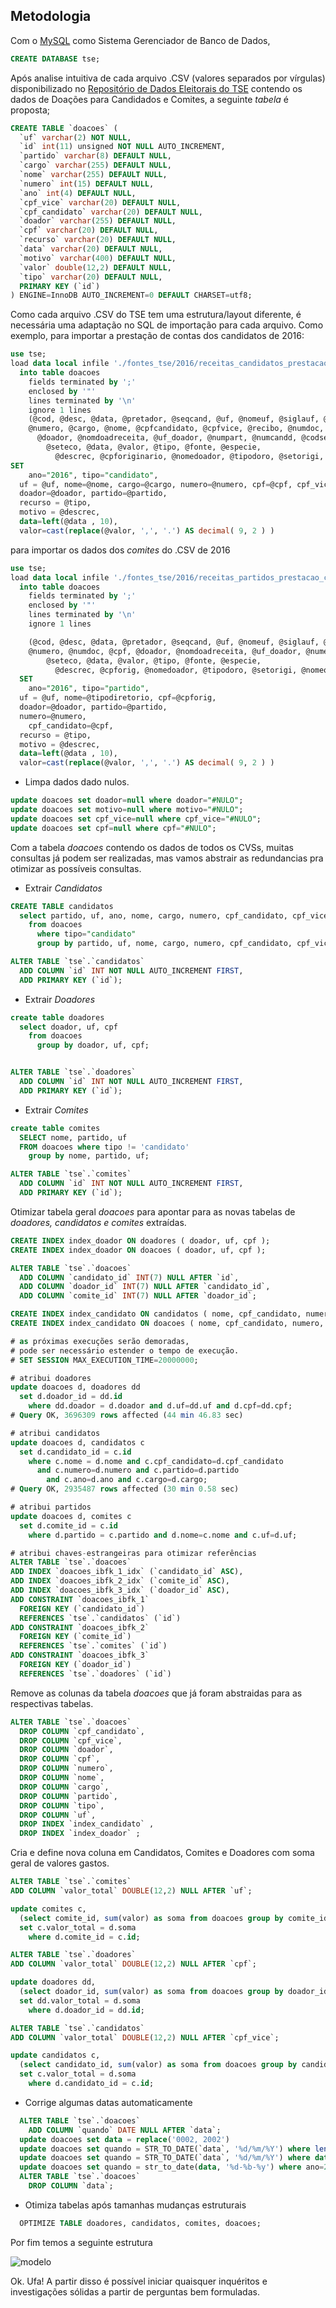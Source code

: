 ## Metodologia

Com o [MySQL](https://dev.mysql.com/downloads/mysql/) como Sistema Gerenciador de Banco de Dados,
```sql
CREATE DATABASE tse;
```

Após analise intuitiva de cada arquivo .CSV (valores separados por vírgulas) disponibilizado no [Repositório de Dados Eleitorais do TSE](www.tse.jus.br/eleicoes/estatisticas/repositorio-de-dados-eleitorais) contendo os dados de Doações para Candidados e Comites, a seguinte *tabela* é proposta;

```sql
CREATE TABLE `doacoes` (
  `uf` varchar(2) NOT NULL,
  `id` int(11) unsigned NOT NULL AUTO_INCREMENT,
  `partido` varchar(8) DEFAULT NULL,
  `cargo` varchar(255) DEFAULT NULL,
  `nome` varchar(255) DEFAULT NULL,
  `numero` int(15) DEFAULT NULL,
  `ano` int(4) DEFAULT NULL,
  `cpf_vice` varchar(20) DEFAULT NULL,  
  `cpf_candidato` varchar(20) DEFAULT NULL,  
  `doador` varchar(255) DEFAULT NULL,
  `cpf` varchar(20) DEFAULT NULL,  
  `recurso` varchar(20) DEFAULT NULL,
  `data` varchar(20) DEFAULT NULL,
  `motivo` varchar(400) DEFAULT NULL,
  `valor` double(12,2) DEFAULT NULL,
  `tipo` varchar(20) DEFAULT NULL,
  PRIMARY KEY (`id`)
) ENGINE=InnoDB AUTO_INCREMENT=0 DEFAULT CHARSET=utf8;
```

Como cada arquivo .CSV do TSE tem uma estrutura/layout diferente, é necessária uma adaptação no SQL de importação para cada arquivo. Como exemplo, para importar a prestação de contas dos candidatos de 2016:

```sql
use tse;
load data local infile './fontes_tse/2016/receitas_candidatos_prestacao_contas_final_2016_brasil.csv '
  into table doacoes
    fields terminated by ';'
    enclosed by '"'
    lines terminated by '\n'
    ignore 1 lines
    (@cod, @desc, @data, @pretador, @seqcand, @uf, @nomeuf, @siglauf, @partido,
    @numero, @cargo, @nome, @cpfcandidato, @cpfvice, @recibo, @numdoc, @cpf,
      @doador, @nomdoadreceita, @uf_doador, @numpart, @numcandd, @codseeco,
        @seteco, @data, @valor, @tipo, @fonte, @especie,
          @descrec, @cpforiginario, @nomedoador, @tipodoro, @setorigi, @nomeorig)
SET
    ano="2016", tipo="candidato",
  uf = @uf, nome=@nome, cargo=@cargo, numero=@numero, cpf=@cpf, cpf_vice=@cpfvice, cpf_candidato=@cpfcandidato,
  doador=@doador, partido=@partido,
  recurso = @tipo,
  motivo = @descrec,
  data=left(@data , 10),
  valor=cast(replace(@valor, ',', '.') AS decimal( 9, 2 ) )
```
para importar os  dados dos *comites* do .CSV de 2016

```sql
use tse;
load data local infile './fontes_tse/2016/receitas_partidos_prestacao_contas_final_2016_brasil.csv'
  into table doacoes
    fields terminated by ';'
    enclosed by '"'
    lines terminated by '\n'
    ignore 1 lines

    (@cod, @desc, @data, @pretador, @seqcand, @uf, @nomeuf, @siglauf, @tipodiretorio, @partido,
    @numero, @numdoc, @cpf, @doador, @nomdoadreceita, @uf_doador, @numero, @numcandd, @codseeco,
        @seteco, @data, @valor, @tipo, @fonte, @especie,
          @descrec, @cpforig, @nomedoador, @tipodoro, @setorigi, @nomeorig)
  SET
    ano="2016", tipo="partido",
  uf = @uf, nome=@tipodiretorio, cpf=@cpforig,
  doador=@doador, partido=@partido,
  numero=@numero,
    cpf_candidato=@cpf,
  recurso = @tipo,
  motivo = @descrec,
  data=left(@data , 10),
  valor=cast(replace(@valor, ',', '.') AS decimal( 9, 2 ) )
```

- Limpa dados dado nulos.

```sql
update doacoes set doador=null where doador="#NULO";
update doacoes set motivo=null where motivo="#NULO";
update doacoes set cpf_vice=null where cpf_vice="#NULO";
update doacoes set cpf=null where cpf="#NULO";
```

Com a tabela *doacoes* contendo os dados de todos os CVSs, muitas consultas já podem ser realizadas, mas vamos abstrair as redundancias pra otimizar as possíveis consultas.

- Extrair *Candidatos*

```sql
CREATE TABLE candidatos
  select partido, uf, ano, nome, cargo, numero, cpf_candidato, cpf_vice
    from doacoes
      where tipo="candidato"
      group by partido, uf, nome, cargo, numero, cpf_candidato, cpf_vice, ano;

ALTER TABLE `tse`.`candidatos`
  ADD COLUMN `id` INT NOT NULL AUTO_INCREMENT FIRST,
  ADD PRIMARY KEY (`id`);
```

- Extrair *Doadores*

```sql
create table doadores
  select doador, uf, cpf
    from doacoes
      group by doador, uf, cpf;


ALTER TABLE `tse`.`doadores`
  ADD COLUMN `id` INT NOT NULL AUTO_INCREMENT FIRST,
  ADD PRIMARY KEY (`id`);
```

- Extrair *Comites*

```sql
create table comites
  SELECT nome, partido, uf
  FROM doacoes where tipo != 'candidato'
    group by nome, partido, uf;

ALTER TABLE `tse`.`comites`
  ADD COLUMN `id` INT NOT NULL AUTO_INCREMENT FIRST,
  ADD PRIMARY KEY (`id`);
```

Otimizar tabela geral *doacoes* para apontar para as novas tabelas de *doadores, candidatos e comites* extraídas.
```sql
CREATE INDEX index_doador ON doadores ( doador, uf, cpf );
CREATE INDEX index_doador ON doacoes ( doador, uf, cpf );

ALTER TABLE `tse`.`doacoes`
  ADD COLUMN `candidato_id` INT(7) NULL AFTER `id`,
  ADD COLUMN `doador_id` INT(7) NULL AFTER `candidato_id`,
  ADD COLUMN `comite_id` INT(7) NULL AFTER `doador_id`;

CREATE INDEX index_candidato ON candidatos ( nome, cpf_candidato, numero, partido, ano, cargo );
CREATE INDEX index_candidato ON doacoes ( nome, cpf_candidato, numero, partido, ano, cargo );

# as próximas execuções serão demoradas,
# pode ser necessário estender o tempo de execução.
# SET SESSION MAX_EXECUTION_TIME=20000000;

# atribui doadores
update doacoes d, doadores dd
  set d.doador_id = dd.id
    where dd.doador = d.doador and d.uf=dd.uf and d.cpf=dd.cpf;
# Query OK, 3696309 rows affected (44 min 46.83 sec)

# atribui candidatos
update doacoes d, candidatos c
  set d.candidato_id = c.id
    where c.nome = d.nome and c.cpf_candidato=d.cpf_candidato
      and c.numero=d.numero and c.partido=d.partido
        and c.ano=d.ano and c.cargo=d.cargo;
# Query OK, 2935487 rows affected (30 min 0.58 sec)

# atribui partidos
update doacoes d, comites c
  set d.comite_id = c.id
    where d.partido = c.partido and d.nome=c.nome and c.uf=d.uf;

# atribui chaves-estrangeiras para otimizar referências
ALTER TABLE `tse`.`doacoes`
ADD INDEX `doacoes_ibfk_1_idx` (`candidato_id` ASC),
ADD INDEX `doacoes_ibfk_2_idx` (`comite_id` ASC),
ADD INDEX `doacoes_ibfk_3_idx` (`doador_id` ASC),
ADD CONSTRAINT `doacoes_ibfk_1`
  FOREIGN KEY (`candidato_id`)
  REFERENCES `tse`.`candidatos` (`id`)
ADD CONSTRAINT `doacoes_ibfk_2`
  FOREIGN KEY (`comite_id`)
  REFERENCES `tse`.`comites` (`id`)
ADD CONSTRAINT `doacoes_ibfk_3`
  FOREIGN KEY (`doador_id`)
  REFERENCES `tse`.`doadores` (`id`)
```

Remove as colunas da tabela *doacoes* que já foram abstraidas para as respectivas tabelas.
```sql
ALTER TABLE `tse`.`doacoes`
  DROP COLUMN `cpf_candidato`,
  DROP COLUMN `cpf_vice`,
  DROP COLUMN `doador`,
  DROP COLUMN `cpf`,
  DROP COLUMN `numero`,
  DROP COLUMN `nome`,
  DROP COLUMN `cargo`,
  DROP COLUMN `partido`,
  DROP COLUMN `tipo`,
  DROP COLUMN `uf`,
  DROP INDEX `index_candidato` ,
  DROP INDEX `index_doador` ;
```

Cria e define nova coluna em Candidatos, Comites e Doadores com soma geral de valores gastos.
```sql
ALTER TABLE `tse`.`comites`
ADD COLUMN `valor_total` DOUBLE(12,2) NULL AFTER `uf`;

update comites c,
  (select comite_id, sum(valor) as soma from doacoes group by comite_id) as d
  set c.valor_total = d.soma
    where d.comite_id = c.id;

ALTER TABLE `tse`.`doadores`
ADD COLUMN `valor_total` DOUBLE(12,2) NULL AFTER `cpf`;

update doadores dd,
  (select doador_id, sum(valor) as soma from doacoes group by doador_id) as d
  set dd.valor_total = d.soma
    where d.doador_id = dd.id;

ALTER TABLE `tse`.`candidatos`
ADD COLUMN `valor_total` DOUBLE(12,2) NULL AFTER `cpf_vice`;

update candidatos c,
  (select candidato_id, sum(valor) as soma from doacoes group by candidato_id) as d
  set c.valor_total = d.soma
    where d.candidato_id = c.id;
```

- Corrige algumas datas automaticamente
```sql
  ALTER TABLE `tse`.`doacoes`
    ADD COLUMN `quando` DATE NULL AFTER `data`;
  update doacoes set data = replace('0002, 2002')    
  update doacoes set quando = STR_TO_DATE(`data`, '%d/%m/%Y') where length(data)>7 and ano < 2016;
  update doacoes set quando = STR_TO_DATE(`data`, '%d/%m/%Y') where data like("%/2016");
  update doacoes set quando = str_to_date(data, '%d-%b-%y') where ano=2016 and quando is null;
  ALTER TABLE `tse`.`doacoes`
    DROP COLUMN `data`;    
```

- Otimiza tabelas após tamanhas mudanças estruturais

```sql
  OPTIMIZE TABLE doadores, candidatos, comites, doacoes;
```

Por fim temos a seguinte estrutura

![modelo](modelo.png)

Ok. Ufa! A partir disso é possível iniciar quaisquer inquéritos e investigações sólidas a partir de perguntas bem formuladas.
